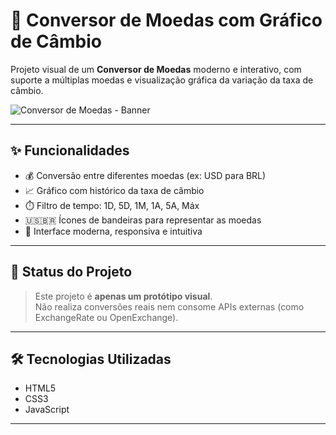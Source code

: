 # 💱 Conversor de Moedas com Gráfico de Câmbio

Projeto visual de um **Conversor de Moedas** moderno e interativo, com suporte a múltiplas moedas e visualização gráfica da variação da taxa de câmbio.

![Conversor de Moedas - Banner](https://chatgpt.com/backend-api/estuary/content?id=file-SjWresbFZMEPhoySNy9E5Y&ts=487247&p=fsns&cid=1&sig=b9c149031a57fff0fb9e4905a655447e449872629c2ab7f0e13d308aa64ec259)

---

## ✨ Funcionalidades

- 💰 Conversão entre diferentes moedas (ex: USD para BRL)
- 📈 Gráfico com histórico da taxa de câmbio
- ⏱️ Filtro de tempo: 1D, 5D, 1M, 1A, 5A, Máx
- 🇺🇸🇧🇷 Ícones de bandeiras para representar as moedas
- 🎨 Interface moderna, responsiva e intuitiva

---

## 🧪 Status do Projeto

> Este projeto é **apenas um protótipo visual**.  
Não realiza conversões reais nem consome APIs externas (como ExchangeRate ou OpenExchange).

---

## 🛠️ Tecnologias Utilizadas

- HTML5
- CSS3
- JavaScript
---



